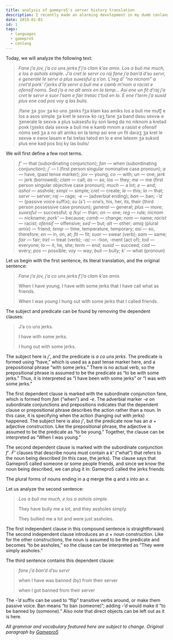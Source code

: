 ```yaml
---
title: analysis of gamepro5's server history translation
description: I recently made an alarming development in my dumb conlang.
date: 2019-01-01
id: 1
tags:
  - languages
  - gamepro5
  - conlang
---
```

Today, we will analyze the following text:
> *Fane j’a jov, j’a co uns jerks f’j’a clam k’as amix. Los a buli me much, e los a ashols simple. J’a cret le servr co raj fane j’a ban’d d’su servr, e generale le servr a plus suxesful q s’on. L’reg d’ “no nicnom” a cret’d pork’ l’jerks d’la servr a buli me e camb m’nom a racist e ofensif noms. Sed j’a a no alt amix en la temp... Asi ene un fit d’raj j’a cret le servr e suor l’sam e fair tretac t’tod en lo. E ene l’term j’a suxid plus ene cad pos voy q las bulis.*
>
> /fane ʒa ʒov ʒa ko uns ʒexks fʒa klam kas amiks los a buli me mut͡ʃ e los a asos simple ʒa kɾet le sexvɚ ko ɾaʒ fane ʒa band dəsu sexvɚ e ʒeneɾale le sexvɚ a plus suksesfu ky son ləɾeg də no niknom a kɾetəd poxk lʒexks dəla sexvɚ a buli me e kamb mnom a rasist e ofensif noms sed ʒa a no alt amiks en la temp asi ene un fit dəɾaʒ ʒa kɾet le sexvɚ e swox ləsam e fai tɾetas tətod en lo e ene lətexm ʒa suksid plus ene kad pos boj ky las bulis/

We will first define a few root terms.

> *f’* — that (subordinating conjunction); *fan* — when (subordinating conjunction); *j’* — I (first person singular nominative case pronoun); *a* — have, (past tense marker); *jov* — young; *co* — with; *un* — one; *jerk* — jerk (borrowed); *clam* — call; *as* — as; *los* — they; *me* — me (first person singular objective case pronoun); *much* — a lot; *e* — and; *ashol* — asshole; *simpl* — simple; *cret* — create; *le* — this; *la* — that; *servr* — server; *raj* — rage; *-e* — (adverbial ending); *ban* — ban; *-’d* — (passive voice suffix); *su* (*s’*) — one’s, his, her, its, their (third person possessive case pronoun); *general* — general; *plus* — more; *suxesful* — successful; *q* /ky/ — than; *on* — one; *reg* — rule; *nicnom* — nickname; *pork’* — because; *camb* — change; *nom* — name; *racist* — racist; *ofensif* — offensive; *sed* — but; *alt* — other; *amiq* (plural *amix*) — friend; *temp* — time, temperature, temporary; *asi* — so, therefore; *en* — in, on, at; *fit* — fit; *suor* — swear (verb); *sam* — same; *fair* — fair; *tret* — treat (verb); *-ac* — -tion, -ment (act of); *tod* — everyone; *lo* — it, he, she; *term* — end; *suxid* — succeed; *cad* — every; *pos* — possible; *voy* — way; *buli* — bully; *k’* — what (pronoun)

Let us begin with the first sentence, its literal translation, and the original sentence:

> *Fane j’a jov, j’a co uns jerks f’j’a clam k’as amix.*
>
> When I have young, I have with some jerks that I have call what as friends.
>
> When I was young I hung out with some jerks that I called friends.

The subject and predicate can be found by removing the dependent clauses:

> J’a co uns jerks.
>
> I have with some jerks.
>
> I hung out with some jerks.

The subject here is *j’*, and the predicate is *a co uns jerks*. The predicate is formed using “have,” which is used as a past tense marker here, and a prepositional phrase “with some jerks.” There is no actual verb, so the prepositional phrase is assumed to be the predicate as “to be with some jerks.” Thus, it is interpreted as “I have been with some jerks” or “I was with some jerks.”

The first dependent clause is marked with the subordinate conjunction fane, which is formed from *fan* (“when”) and *-e*. The adverbial marker *-e* on subordinate conjunctions and prepositions indicates that the dependent clause or prepositional phrase describes the action rather than a noun. In this case, it is specifying when the action (hanging out with jerks) happened. The subject here is also *j’*, but the predicate now has an *a* + adjective construction. Like the prepositional phrase, the adjective is assumed to be the predicate as “to be young.” Together, the clause can be interpreted as “When I was young.”

The second dependent clause is marked with the subordinate conjunction *f’*. *F’* clauses that describe nouns must contain a *k’* (“what”) that refers to the noun being described (in this case, the jerks). The clause says that Gamepro5 called someone or some people friends, and since we know the noun being described, we can plug it in: Gamepro5 called the jerks friends.

The plural forms of nouns ending in a *q* merge the *q* and *s* into an *x*.

Let us analyze the second sentence:

> *Los a buli me much, e los a ashols simple.*
>
> They have bully me a lot, and they assholes simply.
>
> They bullied me a lot and were just assholes.

The first independent clause in this compound sentence is straightforward. The second independent clause introduces an *a* + noun construction. Like for the other constructions, the noun is assumed to be the predicate and becomes “to be assholes,” so the clause can be interpreted as “They were simply assholes.”

The third sentence contains this dependent clause:

> *fane j’a ban’d d’su servr*
>
> when I have was banned (by) from their server
>
> when I got banned from their server

The *-’d* suffix can be used to “flip” transitive verbs around, or make them passive voice. Ban means “to ban (someone)”; adding *-’d* would make it “to be banned by (someone).” Also note that direct objects can be left out as it is here.

*All grammar and vocabulary featured here are subject to change. Original paragraph by [Gamepro5](https://gamepro5.github.io/)*
